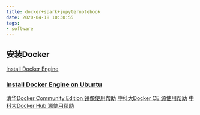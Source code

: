 ```yaml
---
title: docker+spark+jupyternotebook
date: 2020-04-18 10:30:55
tags:
- software
---
```

## 安装Docker
[Install Docker Engine](https://docs.docker.com/engine/install/)

### [Install Docker Engine on Ubuntu](https://docs.docker.com/engine/install/ubuntu/)

[清华Docker Community Edition 镜像使用帮助](https://mirrors.tuna.tsinghua.edu.cn/help/docker-ce/)
[中科大Docker CE 源使用帮助](http://mirrors.ustc.edu.cn/help/docker-ce.html)
[中科大Docker Hub 源使用帮助](http://mirrors.ustc.edu.cn/help/dockerhub.html)

